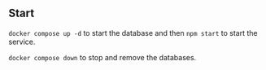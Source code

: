 ## Start

`docker compose up -d` to start the database and then `npm start` to start the service.

`docker compose down` to stop and remove the databases.
